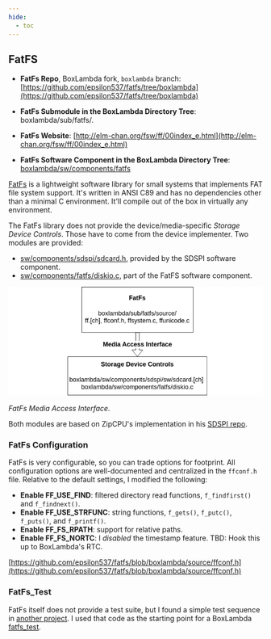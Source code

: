 ```yaml
---
hide:
  - toc
---
```


## FatFS

- **FatFs Repo**, BoxLambda fork, `boxlambda` branch:
    [https://github.com/epsilon537/fatfs/tree/boxlambda](https://github.com/epsilon537/fatfs/tree/boxlambda)

- **FatFs Submodule in the BoxLambda Directory Tree**:
    boxlambda/sub/fatfs/.

- **FatFs Website**:
    [http://elm-chan.org/fsw/ff/00index_e.html](http://elm-chan.org/fsw/ff/00index_e.html)

- **FatFs Software Component in the BoxLambda Directory Tree**:
  [boxlambda/sw/components/fatfs](https://github.com/epsilon537/boxlambda/tree/master/sw/components/fatfs)

[FatFs](http://elm-chan.org/fsw/ff/00index_e.html) is a lightweight software library for small systems that implements FAT file system support. It's written in ANSI C89 and has no dependencies other than a minimal C environment. It'll compile out of the box in virtually any environment.

The FatFs library does not provide the device/media-specific *Storage Device Controls*. Those have to come from the device implementer. Two modules are provided:

- [sw/components/sdspi/sdcard.h](https://github.com/epsilon537/boxlambda/blob/master/sw/components/sdspi/sdcard.h), provided by the SDSPI software component.
- [sw/components/fatfs/diskio.c](https://github.com/epsilon537/boxlambda/blob/master/sw/components/fatfs/diskio.c), part of the FatFS software component.

![FatFs Media Access Interface.](assets/FatFs_Media_Access_Interface.drawio.png)

*FatFs Media Access Interface.*

Both modules are based on ZipCPU's implementation in his [SDSPI repo](https://github.com/epsilon537/sdspi).

### FatFs Configuration

FatFs is very configurable, so you can trade options for footprint.
All configuration options are well-documented and centralized in the `ffconf.h` file.
Relative to the default settings, I modified the following:

- **Enable FF_USE_FIND**: filtered directory read functions, `f_findfirst()` and `f_findnext()`.
- **Enable FF_USE_STRFUNC**: string functions, `f_gets()`, `f_putc()`, `f_puts()`, and `f_printf()`.
- **Enable FF_FS_RPATH**: support for relative paths.
- **Enable FF_FS_NORTC**: I *disabled* the timestamp feature. TBD: Hook this up
  to BoxLambda's RTC.

[https://github.com/epsilon537/fatfs/blob/boxlambda/source/ffconf.h](https://github.com/epsilon537/fatfs/blob/boxlambda/source/ffconf.h)

### FatFs_Test

FatFs itself does not provide a test suite, but I found a simple test sequence in [another project](https://github.com/avrxml/asf/blob/master/thirdparty/fatfs/unit_tests/unit_tests.c). I used that code as the starting point for a BoxLambda [fatfs_test](https://github.com/epsilon537/boxlambda/blob/master/sw/projects/fatfs_test/fatfs_test.c).


